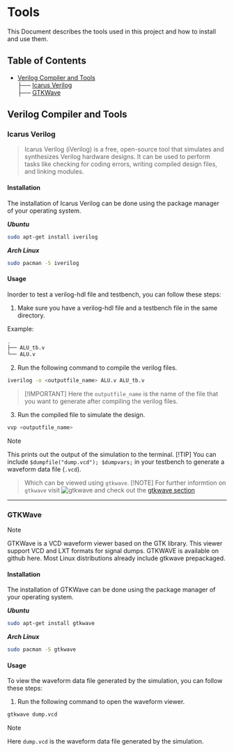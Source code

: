 # Tools

This Document describes the tools used in this project and how to install and use them.

## Table of Contents

* [Verilog Compiler and Tools](#verilog-compiler-and-tools) <br>
├── [Icarus Verilog](#icarus-verilog) <br>
├── [GTKWave](#gtkwave) <br>

## Verilog Compiler and Tools

### Icarus Verilog

> Icarus Verilog (iVerilog) is a free, open-source tool that simulates and synthesizes Verilog hardware designs. It can be used to perform tasks like checking for coding errors, writing compiled design files, and linking modules.

#### Installation

The installation of Icarus Verilog can be done using the package manager of your operating system.

**_Ubuntu_**

```bash
sudo apt-get install iverilog
```

**_Arch Linux_**

```bash
sudo pacman -S iverilog
```

#### Usage

Inorder to test a verilog-hdl file and testbench, you can follow these steps:

1. Make sure you have a verilog-hdl file and a testbench file in the same directory.

Example:

```bash
.
├── ALU_tb.v
└── ALU.v
```

2. Run the following command to compile the verilog files.

```bash
iverilog -o <outputfile_name> ALU.v ALU_tb.v
```

> [!IMPORTANT] Here the `outputfile_name` is the name of the file that you want to generate after compiling the verilog files.

3. Run the compiled file to simulate the design.

```bash
vvp <outputfile_name>
```

> [!NOTE]
> This prints out the output of the simulation to the terminal.
> [!TIP]
> You can include `$dumpfile("dump.vcd"); $dumpvars;` in your testbench to generate a waveform data file (`.vcd`).
> > Which can be viewed using `gtkwave`.
> > [!NOTE] For further informtion on `gtkwave` visit ![gtkwave](https://gtkwave.sourceforge.io/gtkwave.png) and check out the [gtkwave section](###GTKWave)

---

### GTKWave

> [!NOTE]
> GTKWave is a VCD waveform viewer based on the GTK library. This viewer support VCD and LXT formats for signal dumps. GTKWAVE is available on github here. Most Linux distributions already include gtkwave prepackaged.

#### Installation

The installation of GTKWave can be done using the package manager of your operating system.

**_Ubuntu_**

```bash
sudo apt-get install gtkwave
```

**_Arch Linux_**

```bash
sudo pacman -S gtkwave
```

#### Usage

To view the waveform data file generated by the simulation, you can follow these steps:

1. Run the following command to open the waveform viewer.

```bash
gtkwave dump.vcd
```

> [!NOTE]
> Here `dump.vcd` is the waveform data file generated by the simulation.
